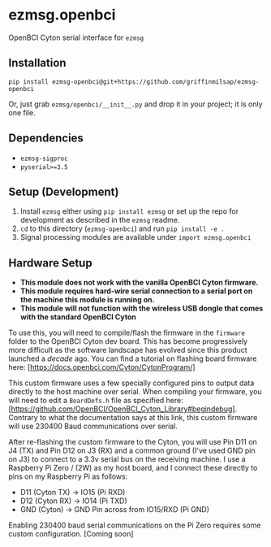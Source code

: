 # ezmsg.openbci

OpenBCI Cyton serial interface for `ezmsg`

## Installation
`pip install ezmsg-openbci@git+https://github.com/griffinmilsap/ezmsg-openbci`

Or, just grab `ezmsg/openbci/__init__.py` and drop it in your project; it is only one file.

## Dependencies
* `ezmsg-sigproc`
* `pyserial>=3.5`

## Setup (Development)
1. Install `ezmsg` either using `pip install ezmsg` or set up the repo for development as described in the `ezmsg` readme.
2. `cd` to this directory (`ezmsg-openbci`) and run `pip install -e .`
3. Signal processing modules are available under `import ezmsg.openbci`

## Hardware Setup
* __This module does not work with the vanilla OpenBCI Cyton firmware.__
* __This module requires hard-wire serial connection to a serial port on the machine this module is running on.__
* __This module will not function with the wireless USB dongle that comes with the standard OpenBCI Cyton__

To use this, you will need to compile/flash the firmware in the `firmware` folder to the OpenBCI Cyton dev board.  This has become progressively more difficult as the software landscape has evolved since this product launched a _decade_ ago.  You can find a tutorial on flashing board firmware here: [https://docs.openbci.com/Cyton/CytonProgram/]

This custom firmware uses a few specially configured pins to output data directly to the host machine over serial.  When compiling your firmware, you will need to edit a `BoardDefs.h` file as specified here: [https://github.com/OpenBCI/OpenBCI_Cyton_Library#begindebug].  Contrary to what the documentation says at this link, this custom firmware will use 230400 Baud communications over serial.

After re-flashing the custom firmware to the Cyton, you will use Pin D11 on J4 (TX) and Pin D12 on J3 (RX) and a common ground (I've used GND pin on J3) to connect to a 3.3v serial bus on the receiving machine.  I use a Raspberry Pi Zero / (2W) as my host board, and I connect these directly to pins on my Raspberry Pi as follows: 
* D11 (Cyton TX) -> IO15 (Pi RXD)
* D12 (Cyton RX) -> IO14 (Pi TXD)
* GND (Cyton) -> GND Pin across from IO15/RXD (Pi GND)

Enabling 230400 baud serial communications on the Pi Zero requires some custom configuration. [Coming soon]






